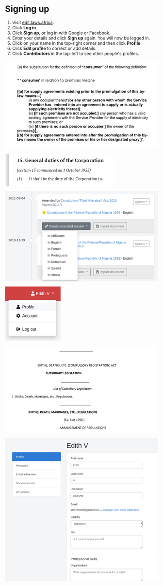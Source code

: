 # Signing up

1. Visit [edit.laws.africa](https://edit.laws.africa). 
2. Click **Log in**.
3. Click **Sign up**, or log in with Google or Facebook.
4. Enter your details and click **Sign up** again. You will now be logged in.
5. Click on your name in the top-right corner and then click **Profile**.
6. Click **Edit profile** to correct or add details.
7. Click **Contributors** in the top-left to see other people's profiles.

![](../.gitbook/assets/image.png)

![](../.gitbook/assets/image%20%2825%29.png)

![](../.gitbook/assets/image%20%2811%29.png)

![](../.gitbook/assets/image%20%2841%29.png)

![](../.gitbook/assets/image%20%2821%29.png)

![](../.gitbook/assets/image%20%2846%29.png)

